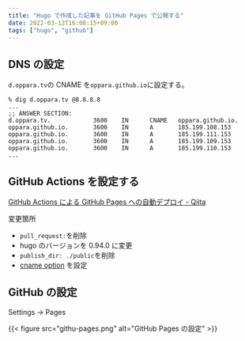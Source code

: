 ```yaml
---
title: "Hugo で作成した記事を GitHub Pages で公開する"
date: 2022-03-12T16:08:15+09:00
tags: ["hugo", "github"]
---
```


## DNS の設定

`d.oppara.tv`の CNAME を`oppara.github.io`に設定する。

```console
% dig d.oppara.tv @8.8.8.8
...
;; ANSWER SECTION:
d.oppara.tv.            3600    IN      CNAME   oppara.github.io.
oppara.github.io.       3600    IN      A       185.199.108.153
oppara.github.io.       3600    IN      A       185.199.111.153
oppara.github.io.       3600    IN      A       185.199.109.153
oppara.github.io.       3600    IN      A       185.199.110.153
...
```

## GitHub Actions を設定する

[GitHub Actions による GitHub Pages への自動デプロイ - Qiita](https://qiita.com/peaceiris/items/d401f2e5724fdcb0759d)

変更箇所

- `pull_request:`を削除
- hugo のバージョンを 0.94.0 に変更
- `publish_dir: ./public`を削除
- [cname option](https://github.com/peaceiris/actions-gh-pages#%EF%B8%8F-add-cname-file-cname) を設定


## GitHub の設定

Settings -> Pages

{{< figure src="githu-pages.png" alt="GitHub Pages の設定" >}}

